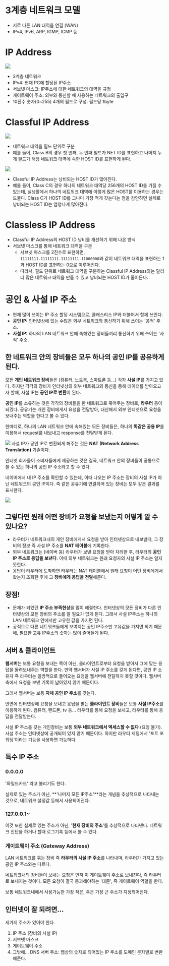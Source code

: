 # 3계층 네트워크 모델
- 서로 다른 LAN 대역을 연결 (WAN)
- IPv4, IPv6, ARP, IGMP, ICMP 등

# IP Address
![](./img/04-IP-Address.png)
- 3계층 네트워크
- IPv4: 현재 PC에 할당된 IP주소
- 서브넷 마스크: IP주소에 대한 네트워크의 대역을 규정
- 게이트웨이 주소: 외부와 통신할 때 사용하는 네트워크의 출입구
- 10진수 숫자(0~255) 4개의 필드로 구성. 필드당 1byte

# Classful IP Address
![](./img/04-classful-IP-Address.png)
- 네트워크 대역을 필드 단위로 구분
- 예를 들어, Class B의 경우 첫 번째, 두 번째 필드가 NET ID를 표현하고 나머지 두 개 필드가 해당 네트워크 대역에 속한 HOST ID를 표현하게 된다.

![](./img/04-classful-IP-Address_2.png)
- Classful IP Address는 낭비되는 HOST ID가 많아진다.
- 예를 들어, Class C의 경우 하나의 네트워크 대역당 256개의 HOST ID를 가질 수 있는데, 실생활에서 하나의 네트워크 대역에 이렇게 많은 HOST를 이용하는 경우는 드물다. Class C가 HOST ID를 그나마 가장 적게 갖는다는 점을 감안하면 실제로 낭비되는 HOST ID는 엄청나게 많아진다. 

# Classless IP Address
- Classful IP Address의 HOST ID 낭비를 개선하기 위해 나온 방식
- 서브넷 마스크를 통해 네트워크 대역을 구분
  - 서브넷 마스크를 2진수로 표현하면, `11111111.11111111.11111111.11000000`와 같이 네트워크 대역을 표현하는 1과 HOST ID를 표현하는 0으로 이루어진다.
  - 따라서, 필드 단위로 네트워크 대역을 구분하는 Classful IP Address와는 달리 더 많은 네트워크 대역을 만들 수 있고 낭비되는 HOST ID가 줄어든다.

# 공인 & 사설 IP 주소

- 현재 많이 쓰이는 IP 주소 할당 시스템으로, 클래스리스 IP와 더불어서 함께 쓰인다.
- **공인 IP:** 인터넷상에 있는 수많은 외부 네트워크와 통신하기 위해 쓰이는 '공적' 주소.
- **사설 IP:** 하나의 LAN 네트워크 안에 속해있는 장비들끼리 통신하기 위해 쓰이는 '사적' 주소.

## 한 네트워크 안의 장비들은 모두 하나의 공인 IP를 공유하게 된다.

모든 **개인 네트워크 장비**들은 (컴퓨터, 노트북, 스마트폰 등...) 각자 **사설 IP**를 가지고 있다. 하지만 각각의 장비가 인터넷상의 외부 네트워크와 통신을 통해 데이터를 받아오고자 할때, 사설 IP는 **공인 IP로 변환**이 된다.

**공인 IP**를 소유하는 것은 각각의 장비들을 한 네트워크로 묶어주는 장비로, **라우터** 등이 되겠다. 공유기는 개인 장비에게서 요청을 전달받아, 대신해서 외부 인터넷으로 요청을 보내주는 역할을 한다고 볼 수 있다.

한마디로, 하나의 LAN 네트워크 안에 속해있는 모든 장비들은, 하나의 **똑같은 공용 IP**를 이용해서 request를 내보내고 response를 전달받게 된다.

![](./img/04-private-public.png)
사설 IP가 공인 IP로 변환되게 해주는 것은 **NAT (Network Address Translation)** 기술이다.

인터넷 회사들이 소비자들에게 제공하는 것은 결국, 네트워크 안의 장비들이 공통으로 쓸 수 있는 하나의 공인 IP 주소라고 할 수 있다.

네이버에서 내 IP 주소를 확인할 수 있는데, 이때 나오는 IP 주소는 장비의 사설 IP가 아닌 네트워크의 공인 IP이다. 즉 같은 공유기에 연결되어 있는 장비는 모두 같은 결과를 표시한다.

![](./img/04-naver-ip.png)

## 그렇다면 원래 어떤 장비가 요청을 보냈는지 어떻게 알 수 있나요?

- 라우터가 네트워크내의 개인 장비에게서 요청을 받아 인터넷상으로 내보낼때, 그 장비의 정보 즉 사설 IP 주소를 **NAT 테이블**에 기록한다.
- 외부 네트워크는 (네이버 등) 라우터가 보낸 요청을 받아 처리한 후, 라우터의 **공인 IP 주소로 응답을 보낸다**. 이때 외부 네트워크는 원래 요청자의 사설 IP 주소는 알지 못한다.
- 응답이 라우터에 도착하면 라우터는 NAT 테이블에서 원래 요청이 어떤 장비에게서 왔는지 조회한 후에 그 **장비에게 응답을 전달**해준다.

## 장점!

- 문제가 되었던 **IP 주소 부족현상**을 많이 해결한다. 인터넷상의 모든 장비가 다른 인터넷상의 모든 장비의 주소를 알 필요가 없게 된다. 그래서 사설 IP주소는 하나의 LAN 네트워크 안에서만 고유한 값을 가지면 된다.
- 공적으로 다른 네트워크들에게 보여지는 공인 IP주소만 고유값을 가지면 되기 때문에, 필요한 고유 IP주소의 숫자는 많이 줄어들게 된다.

## 서버 & 클라이언트

**웹서버**는 보통 요청을 보내는 쪽이 아닌, 클라이언트로부터 요청을 받아서 그에 맞는 응답을 돌려보내주는 역할을 한다. 만약 웹서버가 사설 IP 주소를 갖게 된다면, 공인 IP 소유자 즉 라우터는 일방적으로 들어오는 요청을 웹서버에 전달하지 못할 것이다. 웹서버측에서 요청을 보낸 기록이 남아있지 않기 때문이다. 

그래서 웹서버는 보통 **자체 공인 IP 주소**를 갖는다.

반면에 인터넷상에 요청을 보내고 응답을 받는 **클라이언트 장비**들은 보통 **사설 IP주소**를 이용하게 된다.  컴퓨터, 핸드폰, tv 등... 라우터를 통해 요청을 보내고, 라우터를 통해 응답을 전달받는다.

사설 IP 주소를 갖는 개인장비는 보통 **외부 네트워크에서 엑세스할 수 없다** (요청 불가). 사설 주소는 인터넷상에 공개되어 있지 않기 때문이다. 하지만 라우터 세팅에서 '포트 포워딩'이라는 기능을 사용하면 가능하다.

## 특수 IP 주소

### 0.0.0.0

'와일드카드' 라고 불리기도 한다.

실제로 있는 주소가 아닌, **'나머지 모든 IP주소'**라는 개념을 추상적으로 나타내는 것으로, 네트워크 설정값 등에서 사용되어진다.

### 127.0.0.1~

이것 또한 실제로 있는 주소가 아닌, '**현재 장비의 주소**'를 추상적으로 나타낸다. 네트워크 진단을 하거나 할때 로그기록 등에서 볼 수 있다.

### 게이트웨이 주소 (Gateway Address)

LAN 네트워크를 묶는 장비 즉 **라우터의 사설 IP 주소**를 나타내며, 라우터가 가지고 있는 공인 IP 주소와는 다르다.

네트워크내의 장비들이 보내는 요청은 먼저 이 게이트웨이 주소로 보내진다, 즉 라우터로 보내지는 것이다. 모든 요청이 결국 통과해야하는 '대문', 즉 게이트웨이 역할을 한다.

보통 네트워크내에서 사용가능한 가장 작은, 혹은 가장 큰 주소가 지정되어진다.

## 인터넷이 잘 되려면...

세가지 주소가 있어야 한다.

1. IP 주소 (장비의 사설 IP)
2. 서브넷 마스크 
3. 게이트웨이 주소
4. 그밖에... DNS 서버 주소: 웹상의 숫자로 되어있는 IP 주소를 도메인 문자열로 변환해준다.
